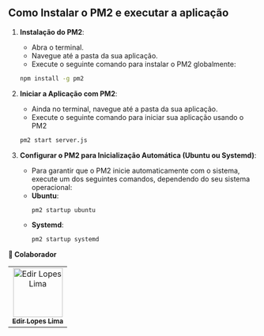 ## Como Instalar o PM2 e executar a aplicação

1. **Instalação do PM2**:
    - Abra o terminal.
    - Navegue até a pasta da sua aplicação.
    - Execute o seguinte comando para instalar o PM2 globalmente:
    ```bash
    npm install -g pm2
    ```

2. **Iniciar a Aplicação com PM2**:
    - Ainda no terminal, navegue até a pasta da sua aplicação.
    - Execute o seguinte comando para iniciar sua aplicação usando o PM2
    ```bash
    pm2 start server.js
    ```

3. **Configurar o PM2 para Inicialização Automática (Ubuntu ou Systemd)**:
    - Para garantir que o PM2 inicie automaticamente com o sistema, execute um dos seguintes comandos, dependendo do seu sistema operacional:
    - **Ubuntu**:
        ```bash
        pm2 startup ubuntu
        ```
    - **Systemd**:
        ```bash
        pm2 startup systemd
        ```
**:handshake: Colaborador**
<table>
  <tr>
    <td align="center">
      <a href="http://github.com/edirlopesdev">
        <img src="https://avatars.githubusercontent.com/u/128933712?v=4" width="100px;" alt="Edir Lopes Lima"/><br>
        <sub>
          <b>Edir Lopes Lima</b>
        </sub>
      </a>
    </td>
  </tr>
</table>